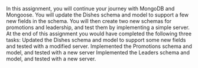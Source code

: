 In this assignment, you will continue your journey with MongoDB and Mongoose. You will update the Dishes schema and model to support a few new fields in the schema. You will then create two new schemas for promotions and leadership, and test them by implementing a simple server. At the end of this assignment you would have completed the following three tasks:
Updated the Dishes schema and model to support some new fields and tested with a modified server.
Implemented the Promotions schema and model, and tested with a new server
Implemented the Leaders schema and model, and tested with a new server.
